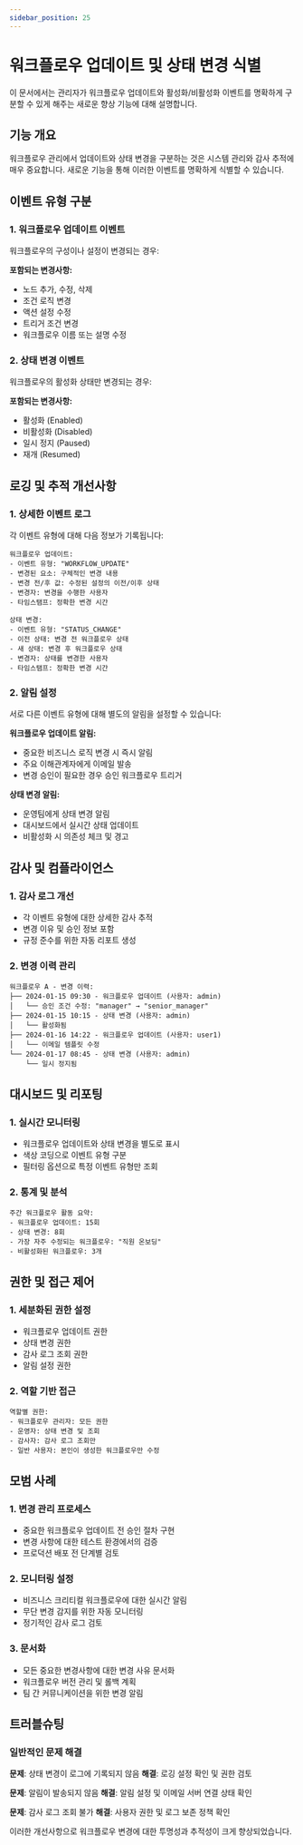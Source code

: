 ```yaml
---
sidebar_position: 25
---
```


# 워크플로우 업데이트 및 상태 변경 식별

이 문서에서는 관리자가 워크플로우 업데이트와 활성화/비활성화 이벤트를 명확하게 구분할 수 있게 해주는 새로운 향상 기능에 대해 설명합니다.

## 기능 개요

워크플로우 관리에서 업데이트와 상태 변경을 구분하는 것은 시스템 관리와 감사 추적에 매우 중요합니다. 새로운 기능을 통해 이러한 이벤트를 명확하게 식별할 수 있습니다.

## 이벤트 유형 구분

### 1. 워크플로우 업데이트 이벤트
워크플로우의 구성이나 설정이 변경되는 경우:

**포함되는 변경사항:**
- 노드 추가, 수정, 삭제
- 조건 로직 변경
- 액션 설정 수정
- 트리거 조건 변경
- 워크플로우 이름 또는 설명 수정

### 2. 상태 변경 이벤트
워크플로우의 활성화 상태만 변경되는 경우:

**포함되는 변경사항:**
- 활성화 (Enabled)
- 비활성화 (Disabled)
- 일시 정지 (Paused)
- 재개 (Resumed)

## 로깅 및 추적 개선사항

### 1. 상세한 이벤트 로그
각 이벤트 유형에 대해 다음 정보가 기록됩니다:

```
워크플로우 업데이트:
- 이벤트 유형: "WORKFLOW_UPDATE"
- 변경된 요소: 구체적인 변경 내용
- 변경 전/후 값: 수정된 설정의 이전/이후 상태
- 변경자: 변경을 수행한 사용자
- 타임스탬프: 정확한 변경 시간

상태 변경:
- 이벤트 유형: "STATUS_CHANGE"
- 이전 상태: 변경 전 워크플로우 상태
- 새 상태: 변경 후 워크플로우 상태
- 변경자: 상태를 변경한 사용자
- 타임스탬프: 정확한 변경 시간
```

### 2. 알림 설정
서로 다른 이벤트 유형에 대해 별도의 알림을 설정할 수 있습니다:

**워크플로우 업데이트 알림:**
- 중요한 비즈니스 로직 변경 시 즉시 알림
- 주요 이해관계자에게 이메일 발송
- 변경 승인이 필요한 경우 승인 워크플로우 트리거

**상태 변경 알림:**
- 운영팀에게 상태 변경 알림
- 대시보드에서 실시간 상태 업데이트
- 비활성화 시 의존성 체크 및 경고

## 감사 및 컴플라이언스

### 1. 감사 로그 개선
- 각 이벤트 유형에 대한 상세한 감사 추적
- 변경 이유 및 승인 정보 포함
- 규정 준수를 위한 자동 리포트 생성

### 2. 변경 이력 관리
```
워크플로우 A - 변경 이력:
├── 2024-01-15 09:30 - 워크플로우 업데이트 (사용자: admin)
│   └── 승인 조건 수정: "manager" → "senior_manager"
├── 2024-01-15 10:15 - 상태 변경 (사용자: admin)
│   └── 활성화됨
├── 2024-01-16 14:22 - 워크플로우 업데이트 (사용자: user1)
│   └── 이메일 템플릿 수정
└── 2024-01-17 08:45 - 상태 변경 (사용자: admin)
    └── 일시 정지됨
```

## 대시보드 및 리포팅

### 1. 실시간 모니터링
- 워크플로우 업데이트와 상태 변경을 별도로 표시
- 색상 코딩으로 이벤트 유형 구분
- 필터링 옵션으로 특정 이벤트 유형만 조회

### 2. 통계 및 분석
```
주간 워크플로우 활동 요약:
- 워크플로우 업데이트: 15회
- 상태 변경: 8회
- 가장 자주 수정되는 워크플로우: "직원 온보딩"
- 비활성화된 워크플로우: 3개
```

## 권한 및 접근 제어

### 1. 세분화된 권한 설정
- 워크플로우 업데이트 권한
- 상태 변경 권한
- 감사 로그 조회 권한
- 알림 설정 권한

### 2. 역할 기반 접근
```
역할별 권한:
- 워크플로우 관리자: 모든 권한
- 운영자: 상태 변경 및 조회
- 감사자: 감사 로그 조회만
- 일반 사용자: 본인이 생성한 워크플로우만 수정
```

## 모범 사례

### 1. 변경 관리 프로세스
- 중요한 워크플로우 업데이트 전 승인 절차 구현
- 변경 사항에 대한 테스트 환경에서의 검증
- 프로덕션 배포 전 단계별 검토

### 2. 모니터링 설정
- 비즈니스 크리티컬 워크플로우에 대한 실시간 알림
- 무단 변경 감지를 위한 자동 모니터링
- 정기적인 감사 로그 검토

### 3. 문서화
- 모든 중요한 변경사항에 대한 변경 사유 문서화
- 워크플로우 버전 관리 및 롤백 계획
- 팀 간 커뮤니케이션을 위한 변경 알림

## 트러블슈팅

### 일반적인 문제 해결

**문제**: 상태 변경이 로그에 기록되지 않음
**해결**: 로깅 설정 확인 및 권한 검토

**문제**: 알림이 발송되지 않음
**해결**: 알림 설정 및 이메일 서버 연결 상태 확인

**문제**: 감사 로그 조회 불가
**해결**: 사용자 권한 및 로그 보존 정책 확인

이러한 개선사항으로 워크플로우 변경에 대한 투명성과 추적성이 크게 향상되었습니다.
